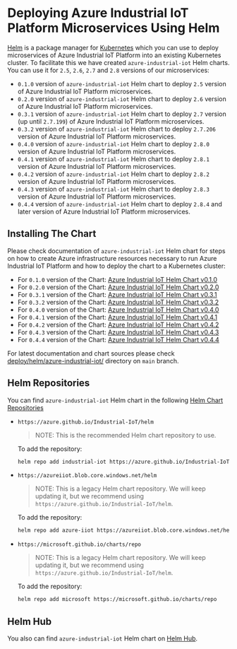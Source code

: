# Deploying Azure Industrial IoT Platform Microservices Using Helm

[Helm](https://helm.sh/) is a package manager for [Kubernetes](https://kubernetes.io/) which you can use to
deploy microservices of Azure Industrial IoT Platform into an existing Kubernetes cluster. To facilitate this
we have created `azure-industrial-iot` Helm charts. You can use it for `2.5`, `2.6`, `2.7` and `2.8` versions
of our microservices:

- `0.1.0` version of `azure-industrial-iot` Helm chart to deploy `2.5` version of Azure Industrial IoT
  Platform microservices.
- `0.2.0` version of `azure-industrial-iot` Helm chart to deploy `2.6` version of Azure Industrial IoT
  Platform microservices.
- `0.3.1` version of `azure-industrial-iot` Helm chart to deploy `2.7` version (up until `2.7.199`) of Azure
  Industrial IoT Platform microservices.
- `0.3.2` version of `azure-industrial-iot` Helm chart to deploy `2.7.206` version of Azure Industrial IoT
  Platform microservices.
- `0.4.0` version of `azure-industrial-iot` Helm chart to deploy `2.8.0` version of Azure Industrial IoT
  Platform microservices.
- `0.4.1` version of `azure-industrial-iot` Helm chart to deploy `2.8.1` version of Azure Industrial IoT
  Platform microservices.
- `0.4.2` version of `azure-industrial-iot` Helm chart to deploy `2.8.2` version of Azure Industrial IoT
  Platform microservices.
- `0.4.3` version of `azure-industrial-iot` Helm chart to deploy `2.8.3` version of Azure Industrial IoT
  Platform microservices.
- `0.4.4` version of `azure-industrial-iot` Helm chart to deploy `2.8.4` and later version of Azure Industrial IoT
  Platform microservices.

## Installing The Chart

Please check documentation of `azure-industrial-iot` Helm chart for steps on how to create Azure
infrastructure resources necessary to run Azure Industrial IoT Platform and how to deploy the chart to a
Kubernetes cluster:

- For `0.1.0` version of the Chart: [Azure Industrial IoT Helm Chart v0.1.0](https://github.com/Azure/Industrial-IoT/blob/helm/0.1.0/deploy/helm/azure-industrial-iot/README.md)
- For `0.2.0` version of the Chart: [Azure Industrial IoT Helm Chart v0.2.0](https://github.com/Azure/Industrial-IoT/blob/helm/0.2.0/deploy/helm/azure-industrial-iot/README.md)
- For `0.3.1` version of the Chart: [Azure Industrial IoT Helm Chart v0.3.1](https://github.com/Azure/Industrial-IoT/blob/helm_0.3.1/deploy/helm/azure-industrial-iot/README.md)
- For `0.3.2` version of the Chart: [Azure Industrial IoT Helm Chart v0.3.2](https://github.com/Azure/Industrial-IoT/blob/helm_0.3.2/deploy/helm/azure-industrial-iot/README.md)
- For `0.4.0` version of the Chart: [Azure Industrial IoT Helm Chart v0.4.0](https://github.com/Azure/Industrial-IoT/blob/helm_0.4.0/deploy/helm/azure-industrial-iot/README.md)
- For `0.4.1` version of the Chart: [Azure Industrial IoT Helm Chart v0.4.1](https://github.com/Azure/Industrial-IoT/blob/helm_0.4.1/deploy/helm/azure-industrial-iot/README.md)
- For `0.4.2` version of the Chart: [Azure Industrial IoT Helm Chart v0.4.2](https://github.com/Azure/Industrial-IoT/blob/helm_0.4.2/deploy/helm/azure-industrial-iot/README.md)
- For `0.4.3` version of the Chart: [Azure Industrial IoT Helm Chart v0.4.3](https://github.com/Azure/Industrial-IoT/blob/helm_0.4.3/deploy/helm/azure-industrial-iot/README.md)
- For `0.4.4` version of the Chart: [Azure Industrial IoT Helm Chart v0.4.4](https://github.com/Azure/Industrial-IoT/blob/helm_0.4.4/deploy/helm/azure-industrial-iot/README.md)

For latest documentation and chart sources please check [deploy/helm/azure-industrial-iot/](../../deploy/helm/azure-industrial-iot/)
directory on `main` branch.

## Helm Repositories

You can find `azure-industrial-iot` Helm chart in the following [Helm Chart Repositories](https://helm.sh/docs/topics/chart_repository/)

- `https://azure.github.io/Industrial-IoT/helm`

  > NOTE: This is the recommended Helm chart repository to use.

  To add the repository:

  ```bash
  helm repo add industrial-iot https://azure.github.io/Industrial-IoT/helm
  ```

- `https://azureiiot.blob.core.windows.net/helm`

  > NOTE: This is a legacy Helm chart repository. We will keep updating it, but we recommend using `https://azure.github.io/Industrial-IoT/helm`.

  To add the repository:

  ```bash
  helm repo add azure-iiot https://azureiiot.blob.core.windows.net/helm
  ```

- `https://microsoft.github.io/charts/repo`

  > NOTE: This is a legacy Helm chart repository. We will keep updating it, but we recommend using `https://azure.github.io/Industrial-IoT/helm`.

  To add the repository:

  ```bash
  helm repo add microsoft https://microsoft.github.io/charts/repo
  ```

## Helm Hub

You also can find `azure-industrial-iot` Helm chart on [Helm Hub](https://hub.helm.sh/charts/microsoft/azure-industrial-iot).
